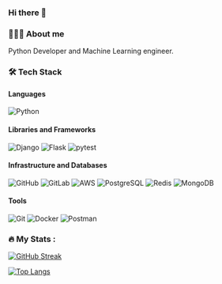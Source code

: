 ### Hi there 👋

### 👨🏻‍💻 About me

Python Developer and Machine Learning engineer. </br>


### 🛠 Tech Stack

#### Languages
  ![Python](https://img.shields.io/badge/-Python-333333?style=flat&logo=python)
  
#### Libraries and Frameworks
 ![Django](https://img.shields.io/badge/-Django-333333?style=flat&logo=django&logoColor=white)
 ![Flask](https://img.shields.io/badge/-Flask-333333?style=flat&logo=flask&logoColor=white)
 ![pytest](https://img.shields.io/badge/-pytest-333333?style=flat&logo=pytest&logoColor=white)
   
#### Infrastructure and Databases
  ![GitHub](https://img.shields.io/badge/-GitHub-333333?style=flat&logo=github)
  ![GitLab](https://img.shields.io/badge/-GitLab-333333?style=flat&logo=gitlab)
  ![AWS](https://img.shields.io/badge/-AWS-333333?style=flat&logo=amazon-aws&logoColor=F90)
  ![PostgreSQL](https://img.shields.io/badge/-PostgreSQL-333333?style=flat&logo=PostgreSQL)
  ![Redis](https://img.shields.io/badge/-Redis-333333?style=flat&logo=redis)
  ![MongoDB](https://img.shields.io/badge/-MongoDB-333333?style=flat&logo=mongodb)

#### Tools
  ![Git](https://img.shields.io/badge/-Git-333333?style=flat&logo=git)
  ![Docker](https://img.shields.io/badge/-Docker-333333?style=flat&logo=docker)
  ![Postman](https://img.shields.io/badge/-Postman-333333?style=flat&logo=postman)

### :fire: My Stats :
[![GitHub Streak](http://github-readme-streak-stats.herokuapp.com?user=IlyaBulatau&theme=dark&background=000000)](https://git.io/streak-stats)

[![Top Langs](https://github-readme-stats.vercel.app/api/top-langs/?username=IlyaBulatau&layout=compact&theme=vision-friendly-dark)](https://github.com/anuraghazra/github-readme-stats)
